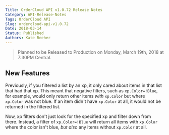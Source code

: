 ```yaml
---
Title: OrderCloud API v1.0.72 Release Notes
Category: API-Release-Notes
Tags: OrderCloud API
Slug: ordercloud-api-v1.0.72
Date: 2018-03-14
Status: Published
Authors: Kate Reeher
---
```


>Planned to be Released to Production on Monday, March 19th, 2018 at 7:30PM Central.

## New Features

Previously, if you filtered a list by an xp, it only cared about items in that list that had that xp. This meant that negative filters, such as `xp.Color=!Blue`, for example, would only return other items *with* `xp.Color` but where `xp.Color` was not blue. If an item didn't have `xp.Color` at all, it would not be returned in the filtered list.

Now, xp filters don't just look for the specified xp and filter down from there. Instead, a filter of `xp.Color=!Blue` will return all items with `xp.Color` where the color isn't blue, *but also* any items without `xp.Color` at all.

